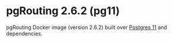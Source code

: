 # pgRouting 2.6.2 (pg11)

pgRouting Docker image (version 2.6.2) built over [Postgres 11](https://hub.docker.com/_/postgres) and dependencies.
